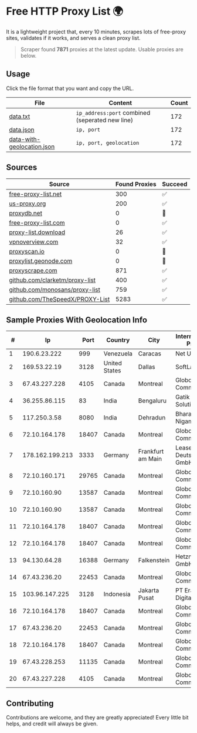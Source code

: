 
# Free HTTP Proxy List 🌍

It is a lightweight project that, every 10 minutes, scrapes lots of free-proxy sites, validates if it works, and serves a clean proxy list.


> Scraper found **7871** proxies at the latest update. Usable proxies are below.

## Usage

Click the file format that you want and copy the URL.


|File|Content|Count|
|----|-------|-----|
|[data.txt](https://raw.githubusercontent.com/themiralay/Proxy-List-World/master/data.txt)|`ip_address:port` combined (seperated new line)|172|
|[data.json](https://raw.githubusercontent.com/themiralay/Proxy-List-World/master/data.json)|`ip, port`|172|
|[data-with-geolocation.json](https://raw.githubusercontent.com/themiralay/Proxy-List-World/master/data-with-geolocation.json)|`ip, port, geolocation`|172|

## Sources

|Source|Found Proxies|Succeed|
|------|-------------|-------|
|[free-proxy-list.net](https://free-proxy-list.net)|300|✅|
|[us-proxy.org](https://www.us-proxy.org)|200|✅|
|[proxydb.net](http://proxydb.net)|0|🚫|
|[free-proxy-list.com](https://free-proxy-list.com/?page=&port=&type%5B%5D=http&type%5B%5D=https&up_time=0&search=Search)|0|✅|
|[proxy-list.download](https://www.proxy-list.download/HTTP)|26|✅|
|[vpnoverview.com](https://vpnoverview.com/privacy/anonymous-browsing/free-proxy-servers)|32|✅|
|[proxyscan.io](https://www.proxyscan.io)|0|🚫|
|[proxylist.geonode.com](https://proxylist.geonode.com/api/proxy-list?limit=300&page=1&sort_by=lastChecked&sort_type=desc&protocols=http,https)|0|🚫|
|[proxyscrape.com](https://api.proxyscrape.com/v2/?request=displayproxies&protocol=http&timeout=10000&country=all&ssl=all&anonymity=all)|871|✅|
|[github.com/clarketm/proxy-list](https://raw.githubusercontent.com/clarketm/proxy-list/master/proxy-list-raw.txt)|400|✅|
|[github.com/monosans/proxy-list](https://raw.githubusercontent.com/monosans/proxy-list/main/proxies/http.txt)|759|✅|
|[github.com/TheSpeedX/PROXY-List](https://raw.githubusercontent.com/TheSpeedX/PROXY-List/master/http.txt)|5283|✅|


## Sample Proxies With Geolocation Info

|#|Ip|Port|Country|City|Internet Service Provider|
|-|--|----|-------|----|-------------------------|
|1|190.6.23.222|999|Venezuela|Caracas|Net Uno|
|2|169.53.22.19|3128|United States|Dallas|SoftLayer|
|3|67.43.227.228|4105|Canada|Montreal|GloboTech Communications|
|4|36.255.86.115|83|India|Bengaluru|Gatik Business Solutions|
|5|117.250.3.58|8080|India|Dehradun|Bharat Sanchar Nigam Ltd|
|6|72.10.164.178|18407|Canada|Montreal|GloboTech Communications|
|7|178.162.199.213|3333|Germany|Frankfurt am Main|Leaseweb Deutschland GmbH|
|8|72.10.160.171|29765|Canada|Montreal|GloboTech Communications|
|9|72.10.160.90|13587|Canada|Montreal|GloboTech Communications|
|10|72.10.160.90|13587|Canada|Montreal|GloboTech Communications|
|11|72.10.164.178|18407|Canada|Montreal|GloboTech Communications|
|12|72.10.164.178|18407|Canada|Montreal|GloboTech Communications|
|13|94.130.64.28|16388|Germany|Falkenstein|Hetzner Online GmbH|
|14|67.43.236.20|22453|Canada|Montreal|GloboTech Communications|
|15|103.96.147.225|3128|Indonesia|Jakarta Pusat|PT Era Awan Digital|
|16|72.10.164.178|18407|Canada|Montreal|GloboTech Communications|
|17|67.43.236.20|22453|Canada|Montreal|GloboTech Communications|
|18|72.10.164.178|18407|Canada|Montreal|GloboTech Communications|
|19|67.43.228.253|11135|Canada|Montreal|GloboTech Communications|
|20|67.43.227.228|4105|Canada|Montreal|GloboTech Communications|



## Contributing

Contributions are welcome, and they are greatly appreciated! Every
little bit helps, and credit will always be given.

